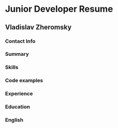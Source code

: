 # Junior Developer Resume

## Vladislav Zheromsky

### Contact Info

### Summary

### Skills

### Code examples

### Experience

### Education

### English
